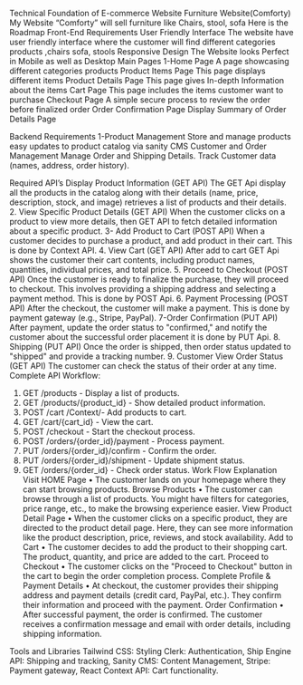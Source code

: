 Technical Foundation of E-commerce Website
Furniture Website(Comforty)
	My Website “Comforty” will sell furniture like Chairs, stool, sofa
Here is the Roadmap
Front-End Requirements
User Friendly Interface
The website have user friendly interface where the customer will find different categories products ,chairs sofa, stools
Responsive Design
The Website looks Perfect in Mobile as well as Desktop
Main Pages
1-Home Page
A page showcasing different categories products
Product Items Page
This page displays different items
Product Details Page
This page gives In-depth Information about the items
Cart Page
This page includes the items customer want to purchase
Checkout Page
A simple secure process to review the order before finalized order
Order Confirmation Page
Display Summary of Order Details Page

Backend Requirements
1-Product Management
Store and manage products easy updates to product catalog via sanity CMS
Customer and Order Management
Manage Order and Shipping Details. Track Customer data (names, address, order history).


 Required API’s
    Display Product Information (GET API)
The GET Api display all the products in the catalog along with their details (name, price, description, stock, and image) retrieves a list of products and their details.
    2. View Specific Product Details (GET API)
             When the customer clicks on a product to view more details, then GET API to fetch detailed information about a specific product.
  3- Add Product to Cart (POST API)
              When a customer decides to purchase a product, and add product in their cart. This is done by Context API.
4. View Cart (GET API)
After add to cart GET Api shows the customer their cart contents, including product names, quantities, individual prices, and total price.
5. Proceed to Checkout (POST API)
Once the customer is ready to finalize the purchase, they will proceed to checkout. This involves providing a shipping address and selecting a payment method. This is done by POST Api.
6. Payment Processing (POST API)
After the checkout, the customer will make a payment. This is done by payment gateway (e.g., Stripe, PayPal).
7-Order Confirmation (PUT API)
After payment, update the order status to "confirmed," and notify the customer about the successful order placement it is done by PUT Api.
8. Shipping (PUT API)
Once the order is shipped, then order status updated to "shipped" and provide a tracking number.
9. Customer View Order Status (GET API)
The customer can check the status of their order at any time.
Complete API Workflow:
1.	GET /products - Display a list of products.
2.	GET /products/{product_id} - Show detailed product information.
3.	POST /cart /Context/- Add products to cart.
4.	GET /cart/{cart_id} - View the cart.
5.	POST /checkout - Start the checkout process.
6.	POST /orders/{order_id}/payment - Process payment.
7.	PUT /orders/{order_id}/confirm - Confirm the order.
8.	PUT /orders/{order_id}/shipment - Update shipment status.
9.	GET /orders/{order_id} - Check order status.
Work Flow Explanation
 Visit HOME Page
•	The customer lands on your homepage where they can start browsing products.
 Browse Products
•	The customer can browse through a list of products. You might have filters for categories, price range, etc., to make the browsing experience easier.
 View Product Detail Page
•	When the customer clicks on a specific product, they are directed to the product detail page. Here, they can see more information like the product description, price, reviews, and stock availability.
 Add to Cart
•	The customer decides to add the product to their shopping cart. The product, quantity, and price are added to the cart.
 Proceed to Checkout
•	The customer clicks on the "Proceed to Checkout" button in the cart to begin the order completion process.
 Complete Profile & Payment Details
•	At checkout, the customer provides their shipping address and payment details (credit card, PayPal, etc.). They confirm their information and proceed with the payment.
Order Confirmation
•	After successful payment, the order is confirmed. The customer receives a confirmation message and email with order details, including shipping information.


Tools and Libraries
Tailwind CSS: Styling
Clerk: Authentication,
Ship Engine API: Shipping and tracking,
Sanity CMS: Content Management,
Stripe: Payment gateway,
React Context API: Cart functionality.





